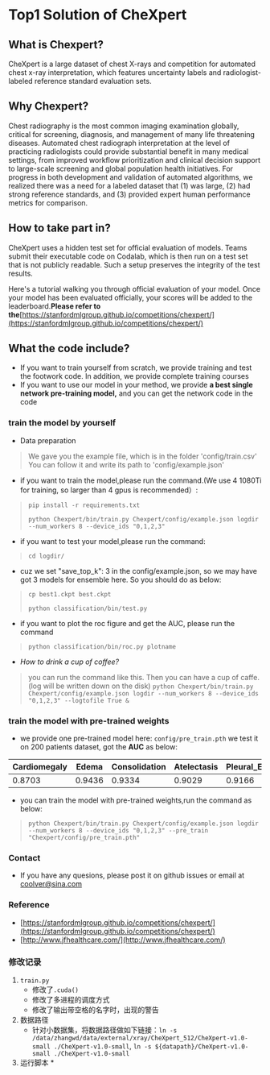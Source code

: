 # Top1 Solution of CheXpert

## What is Chexpert?
CheXpert is a large dataset of chest X-rays and competition for automated chest x-ray interpretation, which features uncertainty labels and radiologist-labeled reference standard evaluation sets.
## Why Chexpert?
Chest radiography is the most common imaging examination globally, critical for screening, diagnosis, and management of many life threatening diseases. Automated chest radiograph interpretation at the level of practicing radiologists could provide substantial benefit in many medical settings, from improved workflow prioritization and clinical decision support to large-scale screening and global population health initiatives. For progress in both development and validation of automated algorithms, we realized there was a need for a labeled dataset that (1) was large, (2) had strong reference standards, and (3) provided expert human performance metrics for comparison.
## How to take part in?
CheXpert uses a hidden test set for official evaluation of models. Teams submit their executable code on Codalab, which is then run on a test set that is not publicly readable. Such a setup preserves the integrity of the test results.

Here's a tutorial walking you through official evaluation of your model. Once your model has been evaluated officially, your scores will be added to the leaderboard.**Please refer to the**[https://stanfordmlgroup.github.io/competitions/chexpert/](https://stanfordmlgroup.github.io/competitions/chexpert/)
## What the code include?
* If you want to train yourself from scratch, we provide training and test the footwork code. In addition, we provide complete training courses
* If you want to use our model in your method, we provide **a best single network pre-training model,** and you can get the network code in the code

### train the model by yourself

* Data preparation
> We gave you the example file, which is in the folder 'config/train.csv'
> You can follow it and write its path to 'config/example.json'

* if you want to train the model,please run the command.(We use 4 1080Ti for training, so larger than 4 gpus is recommended）:
> `pip install -r requirements.txt`
> 
> `python Chexpert/bin/train.py Chexpert/config/example.json logdir --num_workers 8 --device_ids "0,1,2,3"`

* if you want to test your model,please run the command:
> `cd logdir/`

* cuz we set "save_top_k": 3 in the config/example.json, so we may have got 3 models for ensemble here. So you should do as below:
> `cp best1.ckpt best.ckpt`
> 
> `python classification/bin/test.py`

* if you want to plot the roc figure and get the AUC, please run the command
> `python classification/bin/roc.py plotname`

 * *How to drink a cup of coffee?*
> you can run the command like this. Then you can have a cup of caffe.(log will be written down on the disk)
`python Chexpert/bin/train.py Chexpert/config/example.json logdir --num_workers 8 --device_ids "0,1,2,3" --logtofile True &`

### train the model with pre-trained weights
* we provide one pre-trained model here: `config/pre_train.pth`
we test it on 200 patients dataset, got the **AUC** as below:

|Cardiomegaly|Edema|Consolidation|Atelectasis|Pleural_Effusion|
|---------|-----|---|----|-----|
|0.8703|0.9436|0.9334|0.9029|0.9166|

* you can train the model with pre-trained weights,run the command as below:

> `python Chexpert/bin/train.py Chexpert/config/example.json logdir --num_workers 8 --device_ids "0,1,2,3" --pre_train "Chexpert/config/pre_train.pth" `

### Contact
* If you have any quesions, please post it on github issues or email at coolver@sina.com

### Reference
* [https://stanfordmlgroup.github.io/competitions/chexpert/](https://stanfordmlgroup.github.io/competitions/chexpert/)
* [http://www.jfhealthcare.com/](http://www.jfhealthcare.com/)


### 修改记录
1. `train.py`
   *  修改了`.cuda()`
   *  修改了多进程的调度方式
   *  修改了输出带空格的名字时，出现的警告
2. 数据路径
   * 针对小数据集，将数据路径做如下链接：`ln -s /data/zhangwd/data/external/xray/CheXpert_512/CheXpert-v1.0-small ./CheXpert-v1.0-small`, `ln -s ${datapath}/CheXpert-v1.0-small ./CheXpert-v1.0-small`
3. 运行脚本
   * 